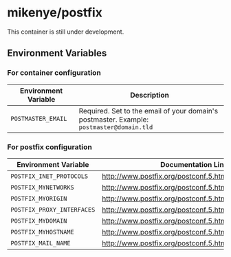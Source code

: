 # mikenye/postfix

This container is still under development.

## Environment Variables

### For container configuration

| Environment Variable | Description                                                                              |
|----------------------|------------------------------------------------------------------------------------------|
| `POSTMASTER_EMAIL`   | Required. Set to the email of your domain's postmaster. Example: `postmaster@domain.tld` |

### For postfix configuration

| Environment Variable       | Documentation Link                                                      |
|----------------------------|-------------------------------------------------------------------------|
| `POSTFIX_INET_PROTOCOLS`   | <http://www.postfix.org/postconf.5.html#inet_protocols> |
| `POSTFIX_MYNETWORKS`       | <http://www.postfix.org/postconf.5.html#mynetworks> |
| `POSTFIX_MYORIGIN`         | <http://www.postfix.org/postconf.5.html#myorigin> |
| `POSTFIX_PROXY_INTERFACES` | <http://www.postfix.org/postconf.5.html#proxy_interfaces> |
| `POSTFIX_MYDOMAIN`         | <http://www.postfix.org/postconf.5.html#mydomain> |
| `POSTFIX_MYHOSTNAME`       | <http://www.postfix.org/postconf.5.html#myhostname> |
| `POSTFIX_MAIL_NAME`        | <http://www.postfix.org/postconf.5.html#mail_name> |
